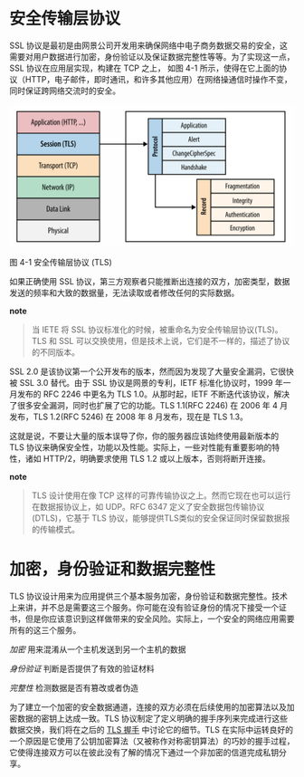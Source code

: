 # 安全传输层协议

SSL 协议是最初是由网景公司开发用来确保网络中电子商务数据交易的安全，这需要对用户数据进行加密，身份验证以及保证数据完整性等等。为了实现这一点，SSL 协议在应用层实现，构建在 TCP 之上， 如图 4-1 所示，使得在它上面的协议（HTTP，电子邮件，即时通讯，和许多其他应用）在网络操通信时操作不变，同时保证跨网络交流时的安全。

![4-1](assets/2017-04-28-16-45-15.png)

图 4-1 安全传输层协议 (TLS)

如果正确使用 SSL 协议，第三方观察者只能推断出连接的双方，加密类型，数据发送的频率和大致的数据量，无法读取或者修改任何的实际数据。

**note**
> 当 IETE 将 SSL 协议标准化的时候，被重命名为安全传输层协议(TLS)。TLS 和 SSL 可以交换使用，但是技术上说，它们是不一样的，描述了协议的不同版本。

 SSL 2.0 是该协议第一个公开发布的版本，然而因为发现了大量安全漏洞，它很快被 SSL 3.0 替代。由于 SSL 协议是网景的专利，IETF 标准化协议时，1999 年一月发布的 RFC 2246 中更名为 TLS 1.0。从那时起，IETF 不断迭代该协议，解决了很多安全漏洞，同时也扩展了它的功能。TLS 1.1(RFC 2246) 在 2006 年 4 月发布，TLS 1.2(RFC 5246) 在 2008 年 8 月发布，现在是 TLS 1.3。

这就是说，不要让大量的版本误导了你，你的服务器应该始终使用最新版本的 TLS 协议来确保安全性，功能以及性能。实际上，一些对性能有重要影响的特性，诸如 HTTP/2，明确要求使用 TLS 1.2 或以上版本，否则将断开连接。

**note**
> TLS 设计使用在像 TCP 这样的可靠传输协议之上。然而它现在也可以运行在数据报协议上，如 UDP。RFC 6347 定义了安全数据包传输协议(DTLS)，它基于 TLS 协议，能够提供TLS类似的安全保证同时保留数据报的传输模式。

# 加密，身份验证和数据完整性
TLS 协议设计用来为应用提供三个基本服务加密，身份验证和数据完整性。技术上来讲，并不总是需要这三个服务。你可能在没有验证身份的情况下接受一个证书，但是你应该意识到这样做带来的安全风险。实际上，一个安全的网络应用需要所有的这三个服务。

*加密* 用来混淆从一个主机发送到另一个主机的数据

*身份验证* 判断是否提供了有效的验证材料

*完整性* 检测数据是否有篡改或者伪造

为了建立一个加密的安全数据通道，连接的双方必须在后续使用的加密算法以及加密数据的密钥上达成一致。TLS 协议制定了定义明确的握手序列来完成进行这些数据交换，我们将在之后的 [TLS 握手](https://hpbn.co/transport-layer-security-tls/#tls-handshake) 中讨论它的细节。TLS 在实际中运转良好的一个原因是它使用了公钥加密算法（又被称作对称密钥算法）的巧妙的握手过程，它使得连接双方可以在彼此没有了解的情况下通过一个非加密的信道完成私钥分享。

